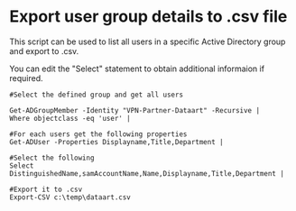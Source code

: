 # Export user group details to .csv file

This script can be used to list all users in a specific Active Directory group and export to .csv.

You can edit the "Select" statement to obtain additional informaion if required.

```
#Select the defined group and get all users

Get-ADGroupMember -Identity "VPN-Partner-Dataart" -Recursive |
Where objectclass -eq 'user' |

#For each users get the following properties
Get-ADUser -Properties Displayname,Title,Department |

#Select the following
Select DistinguishedName,samAccountName,Name,Displayname,Title,Department |

#Export it to .csv
Export-CSV c:\temp\dataart.csv
```


